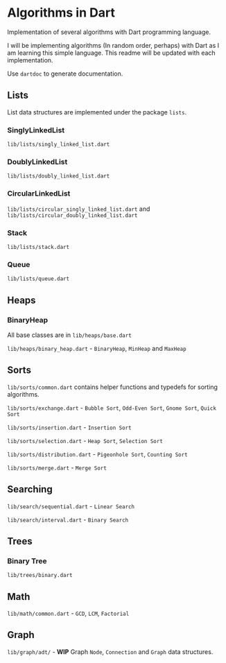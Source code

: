 # Algorithms in Dart

Implementation of several algorithms with Dart programming language.

I will be implementing algorithms (In random order, perhaps) with Dart as I am learning this simple language. This readme will be updated with each implementation.

Use `dartdoc` to generate documentation.

## Lists

List data structures are implemented under the package `lists`.

### SinglyLinkedList

`lib/lists/singly_linked_list.dart`

### DoublyLinkedList

`lib/lists/doubly_linked_list.dart`

### CircularLinkedList

`lib/lists/circular_singly_linked_list.dart` and `lib/lists/circular_doubly_linked_list.dart`

### Stack

`lib/lists/stack.dart`

### Queue

`lib/lists/queue.dart`

## Heaps

### BinaryHeap

All base classes are in `lib/heaps/base.dart`

`lib/heaps/binary_heap.dart` - `BinaryHeap`, `MinHeap` and `MaxHeap`

## Sorts

`lib/sorts/common.dart` contains helper functions and typedefs for sorting algorithms.

`lib/sorts/exchange.dart` - `Bubble Sort`, `Odd-Even Sort`, `Gnome Sort`, `Quick Sort`

`lib/sorts/insertion.dart` - `Insertion Sort`

`lib/sorts/selection.dart` - `Heap Sort`, `Selection Sort`

`lib/sorts/distribution.dart` - `Pigeonhole Sort`, `Counting Sort`

`lib/sorts/merge.dart` - `Merge Sort`

## Searching

`lib/search/sequential.dart` - `Linear Search`

`lib/search/interval.dart` - `Binary Search`

## Trees

### Binary Tree

`lib/trees/binary.dart`

## Math

`lib/math/common.dart` - `GCD`, `LCM`, `Factorial`

## Graph

`lib/graph/adt/` - **WIP** Graph `Node`, `Connection` and `Graph` data structures.
